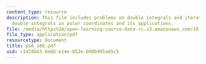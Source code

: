 ```yaml
---
content_type: resource
description: This file includes problems on double integrals and iterated integrals,
  double integrals in polar coordinates and its applications.
file: /media/https%3A/open-learning-course-data-rc.s3.amazonaws.com/18-02-multivariable-calculus-spring-2006/c1418bb58e6be14e852eb90b995a65c5_ps6_s06.pdf
file_type: application/pdf
resourcetype: Document
title: ps6_s06.pdf
uid: c1418bb5-8e6b-e14e-852e-b90b995a65c5
---
```

